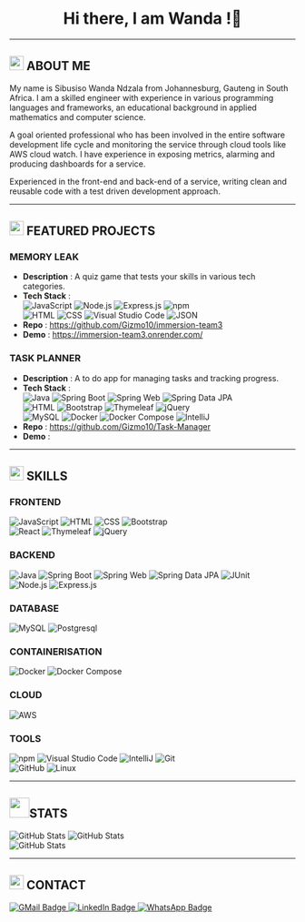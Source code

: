 <div align=center>
<h1> Hi there, I am Wanda !👋</h1>

</div>

---

## <img src="https://media2.giphy.com/media/QssGEmpkyEOhBCb7e1/giphy.gif?cid=ecf05e47a0n3gi1bfqntqmob8g9aid1oyj2wr3ds3mg700bl&rid=giphy.gif" width ="25"> ABOUT ME
My name is Sibusiso Wanda Ndzala from Johannesburg, Gauteng in South Africa. I am a skilled engineer with experience in various programming languages and frameworks, an educational background in applied mathematics and computer science.

A goal oriented professional who has been involved in the entire software development life cycle and monitoring the service through cloud tools like AWS cloud watch. I have experience in exposing metrics, alarming and producing dashboards for a service.

Experienced in the front-end and back-end of a service, writing clean and reusable code with a test driven development approach. 

---

## <img src="https://media2.giphy.com/media/QssGEmpkyEOhBCb7e1/giphy.gif?cid=ecf05e47a0n3gi1bfqntqmob8g9aid1oyj2wr3ds3mg700bl&rid=giphy.gif" width ="25"> FEATURED PROJECTS
### MEMORY LEAK
- **Description** : A quiz game that tests your skills in various tech categories.
- **Tech Stack** : </br>
![JavaScript](https://img.shields.io/badge/JavaScript-F7DF1E?style=flat-square&logo=javascript&logoColor=black) ![Node.js](https://img.shields.io/badge/Node.js-339933?style=flat-square&logo=node.js&logoColor=white) ![Express.js](https://img.shields.io/badge/Express.js-000000?style=flat-square&logo=express&logoColor=white) ![npm](https://img.shields.io/badge/npm-CB3837?style=flat-square&logo=npm&logoColor=white) </br>
![HTML](https://img.shields.io/badge/HTML-E34F26?style=flat-square&logo=HTML5&logoColor=white) ![CSS](https://img.shields.io/badge/CSS-1572B6?style=flat-square&logo=css3&logoColor=white) ![Visual Studio Code](https://img.shields.io/badge/Visual_Studio_Code-007ACC?style=flat-square&logo=visual-studio-code&logoColor=white) ![JSON](https://img.shields.io/badge/JSON-000000?style=flat-square&logo=json&logoColor=white) 
- **Repo** : https://github.com/Gizmo10/immersion-team3
- **Demo** : https://immersion-team3.onrender.com/


### TASK PLANNER
- **Description** : A to do app for managing tasks and tracking progress.
- **Tech Stack** : </br>
![Java](https://img.shields.io/badge/Java-ED8B00?style=flat-square&logo=openjdk&logoColor=white)  ![Spring Boot](https://img.shields.io/badge/Spring_Boot-6DB33F?style=flat-square&logo=spring-boot&logoColor=white) ![Spring Web](https://img.shields.io/badge/Spring_Web-6DB33F?style=flat-square&logo=spring&logoColor=white) ![Spring Data JPA](https://img.shields.io/badge/Spring_Data_JPA-6DB33F?style=flat-square&logo=spring&logoColor=white) </br> ![HTML](https://img.shields.io/badge/HTML-E34F26?style=flat-square&logo=HTML5&logoColor=white)  ![Bootstrap](https://img.shields.io/badge/Bootstrap-7952B3?style=flat-square&logo=bootstrap&logoColor=white) ![Thymeleaf](https://img.shields.io/badge/Thymeleaf-005F0F?style=flat-square&logo=thymeleaf&logoColor=white) ![jQuery](https://img.shields.io/badge/jQuery-0769AD?style=flat-square&logo=jquery&logoColor=white) </br> ![MySQL](https://img.shields.io/badge/MySQL-4479A1?style=flat-square&logo=mysql&logoColor=white) ![Docker](https://img.shields.io/badge/Docker-2496ED?style=flat-square&logo=docker&logoColor=white)  ![Docker Compose](https://img.shields.io/badge/Docker_Compose-2496ED?style=flat-square&logo=docker&logoColor=white) ![IntelliJ](https://img.shields.io/badge/Intellij%20Idea-000?style=flat-square&logo=intellij-idea&logoColor=white)
- **Repo** : https://github.com/Gizmo10/Task-Manager
- **Demo** :

---

## <img src="https://media2.giphy.com/media/QssGEmpkyEOhBCb7e1/giphy.gif?cid=ecf05e47a0n3gi1bfqntqmob8g9aid1oyj2wr3ds3mg700bl&rid=giphy.gif" width ="25"> SKILLS
### FRONTEND
 ![JavaScript](https://img.shields.io/badge/JavaScript-F7DF1E?style=flat-square&logo=javascript&logoColor=black) ![HTML](https://img.shields.io/badge/HTML-E34F26?style=flat-square&logo=HTML5&logoColor=white)  ![CSS](https://img.shields.io/badge/CSS-1572B6?style=flat-square&logo=css3&logoColor=white) ![Bootstrap](https://img.shields.io/badge/Bootstrap-7952B3?style=flat-square&logo=bootstrap&logoColor=white)  </br>
 ![React](https://img.shields.io/badge/-ReactJs-61DAFB?style=flat-square&logo=react&logoColor=white)  ![Thymeleaf](https://img.shields.io/badge/Thymeleaf-005F0F?style=flat-square&logo=thymeleaf&logoColor=white) ![jQuery](https://img.shields.io/badge/jQuery-0769AD?style=flat-square&logo=jquery&logoColor=white)

### BACKEND
![Java](https://img.shields.io/badge/Java-ED8B00?style=flat-square&logo=openjdk&logoColor=white)  ![Spring Boot](https://img.shields.io/badge/Spring_Boot-6DB33F?style=flat-square&logo=spring-boot&logoColor=white) ![Spring Web](https://img.shields.io/badge/Spring_Web-6DB33F?style=flat-square&logo=spring&logoColor=white) ![Spring Data JPA](https://img.shields.io/badge/Spring_Data_JPA-6DB33F?style=flat-square&logo=spring&logoColor=white) ![JUnit](https://img.shields.io/badge/junit-%23E33332?style=flat-square&logo=junit5&logoColor=white) </br>
![Node.js](https://img.shields.io/badge/Node.js-339933?style=flat-square&logo=node.js&logoColor=white) ![Express.js](https://img.shields.io/badge/Express.js-000000?style=flat-square&logo=express&logoColor=white)

### DATABASE
![MySQL](https://img.shields.io/badge/MySQL-4479A1?style=flat-square&logo=mysql&logoColor=white) ![Postgresql](https://img.shields.io/badge/postgresql-4169e1?style=flat-square&logo=postgresql&logoColor=white)

### CONTAINERISATION
![Docker](https://img.shields.io/badge/Docker-2496ED?style=flat-square&logo=docker&logoColor=white)  ![Docker Compose](https://img.shields.io/badge/Docker_Compose-2496ED?style=flat-square&logo=docker&logoColor=white)

### CLOUD
![AWS](https://img.shields.io/badge/AWS-232F3E?style=flat-square&logo=amazonwebservices&logoColor=white)

### TOOLS
![npm](https://img.shields.io/badge/npm-CB3837?style=flat-square&logo=npm&logoColor=white) ![Visual Studio Code](https://img.shields.io/badge/Visual_Studio_Code-007ACC?style=flat-square&logo=visual-studio-code&logoColor=white) ![IntelliJ](https://img.shields.io/badge/Intellij%20Idea-000?style=flat-square&logo=intellij-idea&logoColor=white) ![Git](https://img.shields.io/badge/git-%23F05033.svg?style=flat-square&logo=git&logoColor=white) </br>
![GitHub](https://img.shields.io/badge/github-%23121011.svg?style=flat-square&logo=github&logoColor=white) ![Linux](https://img.shields.io/badge/Linux-FCC624?style=flat-square&logo=linux&logoColor=black)

---

## <img src="https://media.giphy.com/media/iY8CRBdQXODJSCERIr/giphy.gif" width="35">STATS 
![GitHub Stats](https://github-readme-stats.vercel.app/api?username=Gizmo10&theme=blueberry&show_icons=true&hide_border=true&count_private=true)  ![GitHub Stats](https://streak-stats.demolab.com?user=Gizmo10&theme=blueberry&hide_border=true) </br>
![GitHub Stats](https://github-readme-stats.vercel.app/api/top-langs/?username=Gizmo10&theme=blueberry&show_icons=true&hide_border=true&&count_private=true) 

---

##  <img src="https://media2.giphy.com/media/QssGEmpkyEOhBCb7e1/giphy.gif?cid=ecf05e47a0n3gi1bfqntqmob8g9aid1oyj2wr3ds3mg700bl&rid=giphy.gif" width ="25"> CONTACT
<div id="badges">
  <a href="mailto:sw.ndzala@gmail.com" target="_blank">
    <img src="https://img.shields.io/badge/Gmail-D14836?style=flat-square&logo=gmail&logoColor=white" alt="GMail Badge"/>
  </a>
 
  <a href="https://www.linkedin.com/in/sibusisowandandzala" target="_blank">
    <img src="https://img.shields.io/badge/LinkedIn-blue?style=flat-square&logo=linkedin&logoColor=white" alt="LinkedIn Badge"/>
  </a>
  
  <a href="https://wa.me/+27635223907" target="_blank">
    <img src="https://img.shields.io/badge/WhatsApp-25D366?style=flat-square&logo=whatsapp&logoColor=white" alt="WhatsApp Badge"/>
  </a>
</div>

<!--
**Gizmo10/Gizmo10** is a ✨ _special_ ✨ repository because its `README.md` (this file) appears on your GitHub profile.

Here are some ideas to get you started:

- 🔭 I’m currently working on ...
- 🌱 I’m currently learning ...
- 👯 I’m looking to collaborate on ...
- 🤔 I’m looking for help with ...
- 💬 Ask me about ...
- 📫 How to reach me: ...
- 😄 Pronouns: ...
- ⚡ Fun fact: ...
-->
</div>

